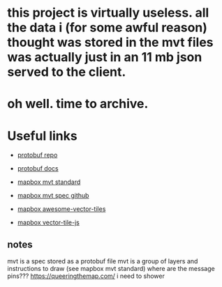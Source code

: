 # this project is virtually useless. all the data i (for some awful reason) thought was stored in the mvt files was actually just in an 11 mb json served to the client.
# oh well. time to archive.


# Useful links

- [protobuf repo](https://github.com/protocolbuffers/protobuf)
- [protobuf docs](https://protobuf.dev/)

- [mapbox mvt standard](https://docs.mapbox.com/data/tilesets/guides/vector-tiles-standards/)
- [mapbox mvt spec github](https://github.com/mapbox/vector-tile-spec/tree/master/2.1)
- [mapbox awesome-vector-tiles](https://github.com/mapbox/awesome-vector-tiles)
- [mapbox vector-tile-js](https://github.com/mapbox/vector-tile-js)

## notes

mvt is a spec stored as a protobuf file
mvt is a group of layers and instructions to draw (see mapbox mvt standard)
where are the message pins???
https://queeringthemap.com/
i need to shower
